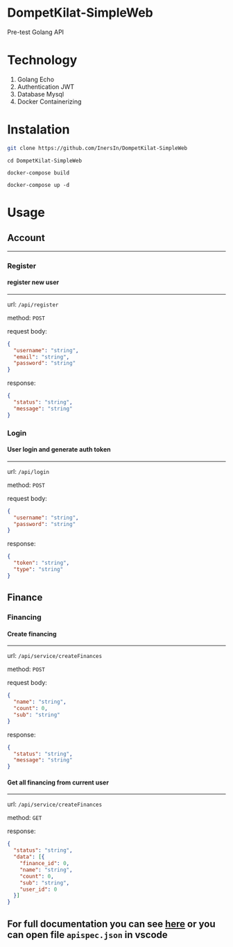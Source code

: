 # DompetKilat-SimpleWeb
Pre-test Golang API

# Technology
1. Golang Echo
2. Authentication JWT
3. Database Mysql
4. Docker Containerizing

# Instalation
```bash
git clone https://github.com/InersIn/DompetKilat-SimpleWeb
```

```
cd DompetKilat-SimpleWeb
```

```
docker-compose build
```

```
docker-compose up -d
```

# Usage
## Account
---
### Register
#### register new user
---
url: `/api/register`

method: `POST`

request body:
```json
{
  "username": "string",
  "email": "string",
  "password": "string"
}
```

response:
```json
{
  "status": "string",
  "message": "string"
}
```

### Login
#### User login and generate auth token
---
url: `/api/login`

method: `POST`

request body:
```json
{
  "username": "string",
  "password": "string"
}
```

response:
```json
{
  "token": "string",
  "type": "string"
}
```

## Finance
### Financing
#### Create financing
---
url: `/api/service/createFinances`

method: `POST`

request body:
```json
{
  "name": "string",
  "count": 0,
  "sub": "string"
}
```

response:
```json
{
  "status": "string",
  "message": "string"
}
```
#### Get all financing from current user
---
url: `/api/service/createFinances`

method: `GET`

response:
```json
{
  "status": "string",
  "data": [{
    "finance_id": 0,
    "name": "string",
    "count": 0,
    "sub": "string",
    "user_id": 0
  }]
}
```
## For full documentation you can see [here](https://app.swaggerhub.com/apis/SAPU2776/dompet-kilat_simple_web/1.0.0) or you can open file `apispec.json` in vscode
